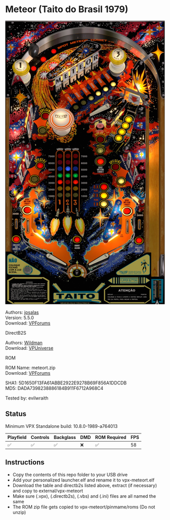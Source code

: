 # Meteor (Taito do Brasil 1979)

![Table Preview](https://github.com/evilwraith/vpx-images/blob/main/vpx-meteort.jpg)

Authors: [jpsalas](https://www.vpforums.org/index.php?showuser=277)  
Version: 5.5.0  
Download: [VPForums](https://www.vpforums.org/index.php?app=downloads&showfile=13403)

DirectB2S

Authors: [Wildman](https://vpuniverse.com/profile/5-wildman/)  
Download: [VPUniverse](https://vpuniverse.com/files/file/4983-meteor-taito-1979/)

ROM

ROM Name: meteort.zip  
Download: [VPForums](https://www.vpforums.org/index.php?app=downloads&showfile=556)  

SHA1: 5D1650F13FA61ABBE2922E9278B69F856A1DDCDB  
MD5:  DADA7398238886184B911F6712A968C4

Tested by: evilwraith

## Status 

Minimum VPX Standalone build: 10.8.0-1989-a764013

| Playfield | Controls | Backglass | DMD | ROM Required | FPS | 
|-----------|----------|-----------|-----|--------------|-----|
| :white_check_mark: | :white_check_mark: | :white_check_mark: | :x: | :white_check_mark: | 58 |

## Instructions

- Copy the contents of this repo folder to your USB drive
- Add your personalized launcher.elf and rename it to vpx-meteort.elf
- Download the table and directb2s listed above, extract (if necessary) and copy to external/vpx-meteort
- Make sure (.vpx), (.directb2s), (.vbs) and (.ini) files are all named the same
- The ROM zip file gets copied to vpx-meteort/pinmame/roms (Do not unzip)

